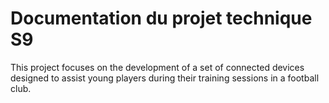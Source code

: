 # Documentation du projet technique S9 

This project focuses on the development of a set of connected devices designed to assist young players during their training sessions in a football club.